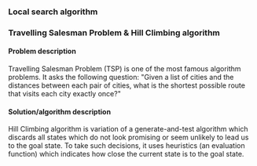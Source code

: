 <h3>Local search algorithm</h3>
<h3>Travelling Salesman Problem & Hill Climbing algorithm</h3>

<h4>Problem description</h4>
<p>
Travelling Salesman Problem (TSP) is one of the most famous algorithm problems. 
It asks the following question: "Given a list of cities and the distances between 
 each pair of cities, what is the shortest possible route that visits each city exactly once?"
</p>
<h4>Solution/algorithm description</h4>
<p>
Hill Climbing algorithm is variation of a generate-and-test algorithm which discards 
all states which do not look promising or seem unlikely to lead us to the goal state. 
To take such decisions, it uses heuristics (an evaluation function) which indicates 
how close the current state is to the goal state.
</p>
